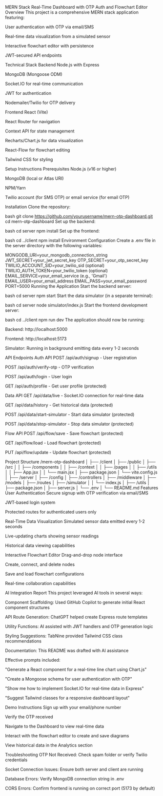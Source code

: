 MERN Stack Real-Time Dashboard with OTP Auth and Flowchart Editor
Overview
This project is a comprehensive MERN stack application featuring:

User authentication with OTP via email/SMS

Real-time data visualization from a simulated sensor

Interactive flowchart editor with persistence

JWT-secured API endpoints

Technical Stack
Backend
Node.js with Express

MongoDB (Mongoose ODM)

Socket.IO for real-time communication

JWT for authentication

Nodemailer/Twilio for OTP delivery

Frontend
React (Vite)

React Router for navigation

Context API for state management

Recharts/Chart.js for data visualization

React-Flow for flowchart editing

Tailwind CSS for styling

Setup Instructions
Prerequisites
Node.js (v16 or higher)

MongoDB (local or Atlas URI)

NPM/Yarn

Twilio account (for SMS OTP) or email service (for email OTP)

Installation
Clone the repository:

bash
git clone https://github.com/yourusername/mern-otp-dashboard.git
cd mern-otp-dashboard
Set up the backend:

bash
cd server
npm install
Set up the frontend:

bash
cd ../client
npm install
Environment Configuration
Create a .env file in the server directory with the following variables:

MONGODB_URI=your_mongodb_connection_string
JWT_SECRET=your_jwt_secret_key
OTP_SECRET=your_otp_secret_key
TWILIO_ACCOUNT_SID=your_twilio_sid (optional)
TWILIO_AUTH_TOKEN=your_twilio_token (optional)
EMAIL_SERVICE=your_email_service (e.g., 'Gmail')
EMAIL_USER=your_email_address
EMAIL_PASS=your_email_password
PORT=5000
Running the Application
Start the backend server:

bash
cd server
npm start
Start the data simulator (in a separate terminal):

bash
cd server
node simulator/index.js
Start the frontend development server:

bash
cd ../client
npm run dev
The application should now be running:

Backend: http://localhost:5000

Frontend: http://localhost:5173

Simulator: Running in background emitting data every 1-2 seconds

API Endpoints
Auth API
POST /api/auth/signup - User registration

POST /api/auth/verify-otp - OTP verification

POST /api/auth/login - User login

GET /api/auth/profile - Get user profile (protected)

Data API
GET /api/data/live - Socket.IO connection for real-time data

GET /api/data/history - Get historical data (protected)

POST /api/data/start-simulator - Start data simulator (protected)

POST /api/data/stop-simulator - Stop data simulator (protected)

Flow API
POST /api/flow/save - Save flowchart (protected)

GET /api/flow/load - Load flowchart (protected)

PUT /api/flow/update - Update flowchart (protected)

Project Structure
/mern-otp-dashboard
│
├── /client
│   ├── /public
│   ├── /src
│   │   ├── /components
│   │   ├── /context
│   │   ├── /pages
│   │   ├── /utils
│   │   ├── App.jsx
│   │   └── main.jsx
│   ├── package.json
│   └── vite.config.js
│
├── /server
│   ├── /config
│   ├── /controllers
│   ├── /middleware
│   ├── /models
│   ├── /routes
│   ├── /simulator
│   │   └── index.js
│   ├── /utils
│   ├── package.json
│   ├── server.js
│   └── .env
│
└── README.md
Features
User Authentication
Secure signup with OTP verification via email/SMS

JWT-based login system

Protected routes for authenticated users only

Real-Time Data Visualization
Simulated sensor data emitted every 1-2 seconds

Live-updating charts showing sensor readings

Historical data viewing capabilities

Interactive Flowchart Editor
Drag-and-drop node interface

Create, connect, and delete nodes

Save and load flowchart configurations

Real-time collaboration capabilities

AI Integration Report
This project leveraged AI tools in several ways:

Component Scaffolding: Used GitHub Copilot to generate initial React component structures

API Route Generation: ChatGPT helped create Express route templates

Utility Functions: AI assisted with JWT handlers and OTP generation logic

Styling Suggestions: TabNine provided Tailwind CSS class recommendations

Documentation: This README was drafted with AI assistance

Effective prompts included:

"Generate a React component for a real-time line chart using Chart.js"

"Create a Mongoose schema for user authentication with OTP"

"Show me how to implement Socket.IO for real-time data in Express"

"Suggest Tailwind classes for a responsive dashboard layout"

Demo Instructions
Sign up with your email/phone number

Verify the OTP received

Navigate to the Dashboard to view real-time data

Interact with the flowchart editor to create and save diagrams

View historical data in the Analytics section

Troubleshooting
OTP Not Received: Check spam folder or verify Twilio credentials

Socket Connection Issues: Ensure both server and client are running

Database Errors: Verify MongoDB connection string in .env

CORS Errors: Confirm frontend is running on correct port (5173 by default)

